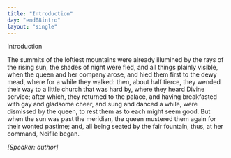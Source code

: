 ```yaml
---
title: "Introduction"
day: "end08intro"
layout: "single"
---
```

<html>
 <head>
 </head>
 <body>
  <div id="d08intro" type="introduction" who="author">
   <head>
    Introduction
   </head>
   <p>
    <milestone id="p08980002"/>
    <!--(sc)-->
    The
    <!--(/sc)-->
    summits of the loftiest mountains were already illumined by
 the rays of the rising sun, the shades of night were fled, and all things
 plainly visible, when the queen and her company arose, and hied
 them first to the dewy mead, where for a while they walked: then,
 about half tierce, they wended their way to a little church that
 was hard by, where they heard Divine service; after which, they
 returned to the palace, and having breakfasted with gay and gladsome
 cheer, and sung and danced a while, were dismissed by the
	queen, to rest them as to each might seem good.
    <milestone id="p08980003"/>
    But when the sun
 was past the meridian, the queen mustered them again for their
 wonted pastime; and, all being seated by the fair fountain, thus, at
 her command, Neifile began.
   </p>
   <p>
    <i>
     [Speaker: author]
    </i>
   </p>
  </div>
 </body>
</html>